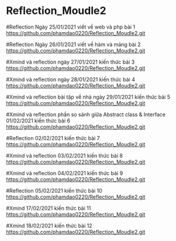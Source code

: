 # Reflection_Moudle2
#Reflection Ngày 25/01/2021 viết về web và php bài 1 https://github.com/phamdao0220/Reflection_Moudle2.git

#Reflection Ngày 26/01/2021 viết về hàm và mảng bài 2 https://github.com/phamdao0220/Reflection_Moudle2.git

#Xmind và reflection ngày 27/01/2021 kiến thức bài 3 https://github.com/phamdao0220/Reflection_Moudle2.git

#Xmind và reflection ngày 28/01/2021 kiến thức bài 4 https://github.com/phamdao0220/Reflection_Moudle2.git

#Xmind và reflection bài tập về nhà ngày 29/01/2021 kiến thức bài 5 https://github.com/phamdao0220/Reflection_Moudle2.git

#Xmind và reflection phần so sánh giữa Abstract class & Interface 01/02/2021 kiến thức bài 6 https://github.com/phamdao0220/Reflection_Moudle2.git

#Reflection 02/02/2021 kiến thức bài 7 https://github.com/phamdao0220/Reflection_Moudle2.git

#Xmind và reflection 03/02/2021 kiến thức bài 8 https://github.com/phamdao0220/Reflection_Moudle2.git

#Xmind và reflection 04/02/2021 kiến thức bài 9 https://github.com/phamdao0220/Reflection_Moudle2.git

#Reflection 05/02/2021 kiến thức bài 10 https://github.com/phamdao0220/Reflection_Moudle2.git

#Xmind 17/02/2021 kiến thức bài 11 https://github.com/phamdao0220/Reflection_Moudle2.git

#Xmind 18/02/2021 kiến thức bài 12 https://github.com/phamdao0220/Reflection_Moudle2.git







